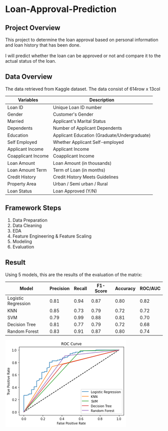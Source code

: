# Loan-Approval-Prediction

## Project Overview
This project to determine the loan approval based on personal information and loan history that has been done.
<br><br>
I will predict whether the loan can be approved or not and compare it to the actual status of the loan.

## Data Overview
The data retrieved from Kaggle dataset. The data consist of 614row x 13col

| Variables          | Description                                  |
|--------------------|----------------------------------------------|
| Loan ID            | Unique Loan ID number                        |
| Gender             | Customer's Gender                            |
| Married            | Applicant's Marital Status                   |
| Dependents         | Number of Applicant Dependents               |
| Education          | Applicant Education (Graduate/Undergraduate) |
| Self Employed      | Whether Applicant Self-employed              |
| Applicant Income   | Applicant Income                             |
| Coapplicant Income | Coapplicant Income                           |
| Loan Amount        | Loan Amount (in thousands)                   |
| Loan Amount Term   | Term of Loan (in months)                     |
| Credit History     | Credit History Meets Guidelines              |
| Property Area      | Urban / Semi urban / Rural                   |
| Loan Status        | Loan Approved (Y/N)                          |

## Framework Steps
1. Data Preparation
2. Data Cleaning
3. EDA
4. Feature Engineering & Feature Scaling
5. Modeling
6. Evaluation

## Result
Using 5 models, this are the results of the evaluation of the matrix:

| Model               | Precision | Recall | F1-Score | Accuracy | ROC/AUC |
|---------------------|-----------|--------|----------|----------|---------|
| Logistic Regression | 0.81      | 0.94   | 0.87     | 0.80     | 0.82    |
| KNN                 | 0.85      | 0.73   | 0.79     | 0.72     | 0.72    |
| SVM                 | 0.79      | 0.99   | 0.88     | 0.81     | 0.70    |
| Decision Tree       | 0.81      | 0.77   | 0.79     | 0.72     | 0.68    |
| Random Forest       | 0.83      | 0.91   | 0.87     | 0.80     | 0.74    |

![ROC Curve](ROC_curve.png)
